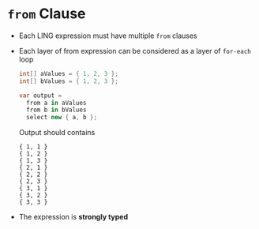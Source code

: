 # `from` Clause

- Each LING expression must have multiple `from` clauses
- Each layer of from expression can be considered as a layer of `for-each` loop

  ```cs
  int[] aValues = { 1, 2, 3 };
  int[] bValues = { 1, 2, 3 };

  var output =
    from a in aValues
    from b in bValues
    select new { a, b };
  ```

  Output should contains

  ```
  { 1, 1 }
  { 1, 2 }
  { 1, 3 }
  { 2, 1 }
  { 2, 2 }
  { 2, 3 }
  { 3, 1 }
  { 3, 2 }
  { 3, 3 }
  ```

- The expression is **strongly typed**
